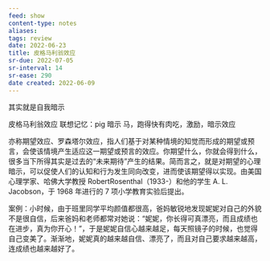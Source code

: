```yaml
---
feed: show
content-type: notes
aliases: 
tags: review
date: 2022-06-23
title: 皮格马利翁效应
sr-due: 2022-07-05
sr-interval: 14
sr-ease: 290
date created: 2022-06-09
---
```


其实就是自我暗示

皮格马利翁效应
联想记忆：pig 暗示 马，跑得快有肉吃，激励，暗示效应

亦称期望效应、罗森塔尔效应，指人们基于对某种情境的知觉而形成的期望或预言，会使该情境产生适应这一期望或预言的效应。你期望什么，你就会得到什么，很多当下所得其实是过去的“未来期待”产生的结果。简而言之，就是对期望的心理暗示，可以促使人们的认知和行为发生同向改变，进而使该期望得以实现。由美国心理学家、哈佛大学教授 RobertRosenthal（1933-）和他的学生 A. L. Jacobson，于 1968 年进行的 7 项小学教育实验后提出。

案例：小时候，由于班里同学平均颜值都很高，爸妈敏锐地发现妮妮对自己的外貌不是很自信，后来爸妈和老师都常对她说：“妮妮，你长得可真漂亮，而且成绩也在进步，真为你开心！”，于是妮妮自信心越来越足，每天照镜子的时候，也觉得自己变美了。渐渐地，妮妮真的越来越自信、漂亮了，而且对自己要求越来越高，连成绩也越来越好了。
